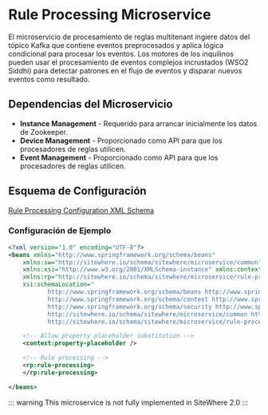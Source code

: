 # Rule Processing Microservice

El microservicio de procesamiento de reglas multitenant ingiere datos del tópico Kafka que
contiene eventos preprocesados y aplica lógica condicional para procesar los eventos.
Los motores de los inquilinos pueden usar el procesamiento de eventos complejos incrustados
(WSO2 Siddhi) para detectar patrones en el flujo de eventos y disparar nuevos eventos como
resultado.

## Dependencias del Microservicio

- **Instance Management** - Requerido para arrancar inicialmente los datos de Zookeeper.
- **Device Management** - Proporcionado como API para que los procesadores de reglas utilicen.
- **Event Management** - Proporcionado como API para que los procesadores de reglas utilicen.

## Esquema de Configuración

[Rule Processing Configuration XML Schema](http://sitewhere.io/schema/sitewhere/microservice/rule-processing/current/rule-processing.xsd)

### Configuración de Ejemplo

```xml
<?xml version="1.0" encoding="UTF-8"?>
<beans xmlns="http://www.springframework.org/schema/beans"
	xmlns:sw="http://sitewhere.io/schema/sitewhere/microservice/common"
	xmlns:xsi="http://www.w3.org/2001/XMLSchema-instance" xmlns:context="http://www.springframework.org/schema/context"
	xmlns:rp="http://sitewhere.io/schema/sitewhere/microservice/rule-processing"
	xsi:schemaLocation="
           http://www.springframework.org/schema/beans http://www.springframework.org/schema/beans/spring-beans-3.1.xsd
           http://www.springframework.org/schema/context http://www.springframework.org/schema/context/spring-context-3.1.xsd
           http://www.springframework.org/schema/security http://www.springframework.org/schema/security/spring-security-3.0.xsd
           http://sitewhere.io/schema/sitewhere/microservice/common http://sitewhere.io/schema/sitewhere/microservice/common/current/microservice-common.xsd
           http://sitewhere.io/schema/sitewhere/microservice/rule-processing http://sitewhere.io/schema/sitewhere/microservice/rule-processing/current/rule-processing.xsd">

	<!-- Allow property placeholder substitution -->
	<context:property-placeholder />

	<!-- Rule processing -->
	<rp:rule-processing>
	</rp:rule-processing>

</beans>
```

::: warning
This microservice is not fully implemented in SiteWhere 2.0
:::
